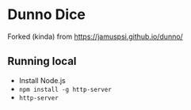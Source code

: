 # Dunno Dice

Forked (kinda) from https://jamuspsi.github.io/dunno/

## Running local
- Install Node.js
- ```npm install -g http-server```
- ```http-server```
